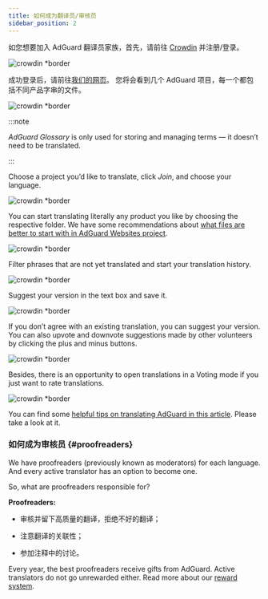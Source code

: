 ```yaml
---
title: 如何成为翻译员/审核员
sidebar_position: 2
---
```


如您想要加入 AdGuard 翻译员家族，首先，请前往 [Crowdin](https://crowdin.com/) 并注册/登录。

![crowdin *border](https://cdn.adtidy.org/public/Adguard/kb/en/ag-translations/main-screen.png)

成功登录后，请前往[我们的网页](https://crowdin.com/profile/adguard/)。 您将会看到几个 AdGuard 项目，每一个都包括不同产品字串的文件。

![crowdin *border](https://cdn.adtidy.org/content/kb/ad_blocker/miscellaneous/adguard_translations/adguard_page.png)

:::note

*AdGuard Glossary* is only used for storing and managing terms — it doesn’t need to be translated.

:::

Choose a project you’d like to translate, click *Join*, and choose your language.

![crowdin *border](https://cdn.adtidy.org/content/kb/ad_blocker/miscellaneous/adguard_translations/adguard_kb.png)

You can start translating literally any product you like by choosing the respective folder. We have some recommendations about [what files are better to start with in AdGuard Websites project](../translation-priority).

![crowdin *border](https://cdn.adtidy.org/public/Adguard/kb/en/ag-translations/folders.png)

Filter phrases that are not yet translated and start your translation history.

![crowdin *border](https://cdn.adtidy.org/public/Adguard/kb/en/ag-translations/filter.png)

Suggest your version in the text box and save it.

![crowdin *border](https://cdn.adtidy.org/public/Adguard/kb/en/ag-translations/text-box.png)

If you don’t agree with an existing translation, you can suggest your version. You can also upvote and downvote suggestions made by other volunteers by clicking the plus and minus buttons.

![crowdin *border](https://cdn.adtidy.org/public/Adguard/kb/en/ag-translations/vote.png)

Besides, there is an opportunity to open translations in a Voting mode if you just want to rate translations.

![crowdin *border](https://cdn.adtidy.org/public/Adguard/kb/en/ag-translations/mode.png)

You can find some [helpful tips on translating AdGuard in this article](../guidelines). Please take a look at it.

### 如何成为审核员 {#proofreaders}

We have proofreaders (previously known as moderators) for each language. And every active translator has an option to become one.

So, what are proofreaders responsible for?

**Proofreaders:**

- 审核并留下高质量的翻译，拒绝不好的翻译；

- 注意翻译的关联性；

- 参加注释中的讨论。

Every year, the best proofreaders receive gifts from AdGuard. Active translators do not go unrewarded either. Read more about our [reward system](../rewards).
